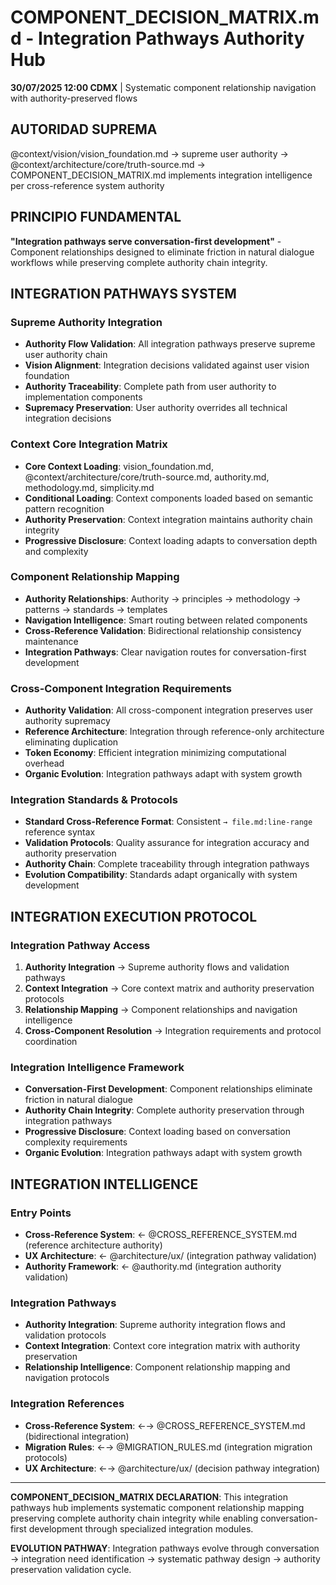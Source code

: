 # COMPONENT_DECISION_MATRIX.md - Integration Pathways Authority Hub

**30/07/2025 12:00 CDMX** | Systematic component relationship navigation with authority-preserved flows

## AUTORIDAD SUPREMA
@context/vision/vision_foundation.md → supreme user authority → @context/architecture/core/truth-source.md → COMPONENT_DECISION_MATRIX.md implements integration intelligence per cross-reference system authority

## PRINCIPIO FUNDAMENTAL
**"Integration pathways serve conversation-first development"** - Component relationships designed to eliminate friction in natural dialogue workflows while preserving complete authority chain integrity.

## INTEGRATION PATHWAYS SYSTEM

### **Supreme Authority Integration**
- **Authority Flow Validation**: All integration pathways preserve supreme user authority chain
- **Vision Alignment**: Integration decisions validated against user vision foundation
- **Authority Traceability**: Complete path from user authority to implementation components
- **Supremacy Preservation**: User authority overrides all technical integration decisions

### **Context Core Integration Matrix**
- **Core Context Loading**: vision_foundation.md, @context/architecture/core/truth-source.md, authority.md, methodology.md, simplicity.md
- **Conditional Loading**: Context components loaded based on semantic pattern recognition
- **Authority Preservation**: Context integration maintains authority chain integrity
- **Progressive Disclosure**: Context loading adapts to conversation depth and complexity

### **Component Relationship Mapping**
- **Authority Relationships**: Authority → principles → methodology → patterns → standards → templates
- **Navigation Intelligence**: Smart routing between related components
- **Cross-Reference Validation**: Bidirectional relationship consistency maintenance
- **Integration Pathways**: Clear navigation routes for conversation-first development

### **Cross-Component Integration Requirements**
- **Authority Validation**: All cross-component integration preserves user authority supremacy
- **Reference Architecture**: Integration through reference-only architecture eliminating duplication
- **Token Economy**: Efficient integration minimizing computational overhead
- **Organic Evolution**: Integration pathways adapt with system growth

### **Integration Standards & Protocols**
- **Standard Cross-Reference Format**: Consistent `→ file.md:line-range` reference syntax
- **Validation Protocols**: Quality assurance for integration accuracy and authority preservation
- **Authority Chain**: Complete traceability through integration pathways
- **Evolution Compatibility**: Standards adapt organically with system development

## INTEGRATION EXECUTION PROTOCOL

### **Integration Pathway Access**
1. **Authority Integration** → Supreme authority flows and validation pathways
2. **Context Integration** → Core context matrix and authority preservation protocols
3. **Relationship Mapping** → Component relationships and navigation intelligence
4. **Cross-Component Resolution** → Integration requirements and protocol coordination

### **Integration Intelligence Framework**
- **Conversation-First Development**: Component relationships eliminate friction in natural dialogue
- **Authority Chain Integrity**: Complete authority preservation through integration pathways
- **Progressive Disclosure**: Context loading based on conversation complexity requirements
- **Organic Evolution**: Integration pathways adapt with system growth

## INTEGRATION INTELLIGENCE

### **Entry Points**
- **Cross-Reference System**: ← @CROSS_REFERENCE_SYSTEM.md (reference architecture authority)
- **UX Architecture**: ← @architecture/ux/ (integration pathway validation)
- **Authority Framework**: ← @authority.md (integration authority validation)

### **Integration Pathways**
- **Authority Integration**: Supreme authority integration flows and validation protocols
- **Context Integration**: Context core integration matrix with authority preservation
- **Relationship Intelligence**: Component relationship mapping and navigation protocols

### **Integration References**
- **Cross-Reference System**: ←→ @CROSS_REFERENCE_SYSTEM.md (bidirectional integration)
- **Migration Rules**: ←→ @MIGRATION_RULES.md (integration migration protocols)
- **UX Architecture**: ←→ @architecture/ux/ (decision pathway integration)

---

**COMPONENT_DECISION_MATRIX DECLARATION**: This integration pathways hub implements systematic component relationship mapping preserving complete authority chain integrity while enabling conversation-first development through specialized integration modules.

**EVOLUTION PATHWAY**: Integration pathways evolve through conversation → integration need identification → systematic pathway design → authority preservation validation cycle.